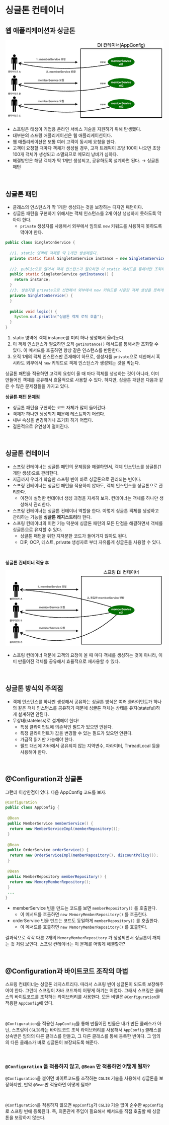 # 싱글톤 컨테이너

## 웹 애플리케이션과 싱글톤

<img src="./img/spring_basic_4.png">

* 스프링은 태생이 기업용 온라인 서비스 기술을 지원하기 위해 탄생했다.
* 대부분의 스프링 애플리케이션은 웹 애플리케이션이다.
* 웹 애플리케이션은 보통 여러 고객이 동시에 요청을 한다.
* 고객이 요청할 때마다 객체가 생성될 경우, 고객 트래픽이 초당 100이 나오면 초당 100개 객체가 생성되고 소멸되므로 메모리 낭비가 심하다.
* 해결방안은 해당 객체가 딱 1개만 생성되고, 공유하도록 설계하면 된다. → 싱글톤 패턴

<br>

## 싱글톤 패턴

* 클래스의 인스턴스가 딱 1개만 생성되는 것을 보장하는 디자인 패턴이다.
* 싱글톤 패턴을 구현하기 위해서는 객체 인스턴스를 2개 이상 생성하지 못하도록 막아야 한다.
  * `private` 생성자를 사용해서 외부에서 임의로 `new` 키워드를 사용하지 못하도록 막아야 한다.

```java
public class SingletonService {

  //1. static 영역에 객체를 딱 1개만 생성해둔다.
  private static final SingletonService instance = new SingletonService();

  //2. public으로 열어서 객체 인스턴스가 필요하면 이 static 메서드를 통해서만 조회하도록 허용한다.
  public static SingletonService getInstance() {
    return instance;
  }
  //3. 생성자를 private으로 선언해서 외부에서 new 키워드를 사용한 객체 생성을 못하게 막는다.
  private SingletonService() {
  }

  public void logic() {
    System.out.println("싱글톤 객체 로직 호출");
  }
}
```

1. static 영역에 객체 instance를 미리 하나 생성해서 올려둔다.
2. 이 객체 인스턴스가 필요하면 오직 `getInstance()` 메서드를 통해서만 조회할 수 있다. 이 메서드를 호출하면 항상 같은 인스턴스를 반환한다.
3. 오직 1개의 객체 인스턴스만 존재해야 하므로, 생성자를 `private`으로 제한해서 혹시라도 외부에서 `new` 키워드로 객체 인스턴스가 생성되는 것을 막는다.

싱글톤 패턴을 적용하면 고객의 요청이 올 때 마다 객체를 생성하는 것이 아니라, 이미 만들어진 객체를 공유해서 효율적으로 사용할 수 있다.
하지만, 싱글톤 패턴은 다음과 같은 수 많은 문제점들을 가지고 있다.

**싱글톤 패턴 문제점**
  * 싱글톤 패턴을 구현하는 코드 자체가 많이 들어간다.
  * 객체가 하나만 생성되기 때문에 테스트하기 어렵다.
  * 내부 속성을 변경하거나 초기화 하기 어렵다.
  * 결론적으로 유연성이 떨어진다.

<br>

## 싱글톤 컨테이너

* 스프링 컨테이너는 싱글톤 패턴의 문제점을 해결하면서, 객체 인스턴스를 싱글톤(1개만 생성)으로 관리한다.
* 지금까지 우리가 학습한 스프링 빈이 바로 싱글톤으로 관리되는 빈이다.
* 스프링 컨테이너는 싱글턴 패턴을 적용하지 않아도, 객체 인스턴스를 싱글톤으로 관리한다.
  * 이전에 설명한 컨테이너 생성 과정을 자세히 보자. 컨테이너는 객체를 하나만 생성해서 관리한다.
* 스프링 컨테이너는 싱글톤 컨테이너 역할을 한다. 이렇게 싱글톤 객체를 생성하고 관리하는 기능을 **싱글톤 레지스트리**라 한다.
* 스프링 컨테이너의 이런 기능 덕분에 싱글톤 패턴의 모든 단점을 해결하면서 객체를 싱글톤으로 유지할 수 있다.
  * 싱글톤 패턴을 위한 지저분한 코드가 들어가지 않아도 된다.
  * DIP, OCP, 테스트, private 생성자로 부터 자유롭게 싱글톤을 사용할 수 있다.

 <br>

**싱글톤 컨테이너 적용 후**

<img src="./img/spring_basic_5.png">

* 스프링 컨테이너 덕분에 고객의 요청이 올 때 마다 객체를 생성하는 것이 아니라, 이미 만들어진 객체를 공유해서 효율적으로 재사용할 수 있다.

<br>

## 싱글톤 방식의 주의점

* 객체 인스턴스를 하나만 생성해서 공유하는 싱글톤 방식은 여러 클라이언트가 하나의 같은 객체 인스턴스를 공유하기 때문에 싱글톤 객체는 상태를 유지(stateful)하게 설계하면 안된다.
* 무상태(stateless)로 설계해야 한다!
  * 특정 클라이언트에 의존적인 필드가 있으면 안된다.
  * 특정 클라이언트가 값을 변경할 수 있는 필드가 있으면 안된다.
  * 가급적 읽기만 가능해야 한다.
  * 필드 대신에 자바에서 공유되지 않는 지역변수, 파라미터, ThreadLocal 등을 사용해야 한다.

<br>

## @Configuration과 싱글톤

그런데 이상한점이 있다. 다음 AppConfig 코드를 보자.

```java
@Configuration
public class AppConfig {

 @Bean
 public MemberService memberService() {
  return new MemberServiceImpl(memberRepository());
 }
 
 @Bean
 public OrderService orderService() {
  return new OrderServiceImpl(memberRepository(), discountPolicy());
 }

 @Bean
 public MemberRepository memberRepository() {
  return new MemoryMemberRepository();
 }
 ...
}
```

* memberService 빈을 만드는 코드를 보면 `memberRepository()` 를 호출한다.
  * 이 메서드를 호출하면 `new MemoryMemberRepository()` 를 호출한다.
* orderService 빈을 만드는 코드도 동일하게 `memberRepository()` 를 호출한다.
  * 이 메서드를 호출하면 `new MemoryMemberRepository()` 를 호출한다.

결과적으로 각각 다른 2개의 `MemoryMemberRepository` 가 생성되면서 싱글톤이 깨지는 것 처럼 보인다.
스프링 컨테이너는 이 문제를 어떻게 해결할까?

<br>

## @Configuration과 바이트코드 조작의 마법

스프링 컨테이너는 싱글톤 레지스트리다. 따라서 스프링 빈이 싱글톤이 되도록 보장해주어야 한다. 그런데 스프링이 자바 코드까지 어떻게 하기는 어렵다.
그래서 스프링은 클래스의 바이트코드를 조작하는 라이브러리를 사용한다. 모든 비밀은 `@Configuration`을 적용한 `AppConfig`에 있다.

<br>

`@Configuration`을 적용한 `AppConfig`를 통해 만들어진 빈들은 내가 만든 클래스가 아닌,
스프링이 `CGLIB`라는 바이트코드 조작 라이브러리를 사용해서 `AppConfig` 클래스를 상속받은 임의의 다른 클래스를 만들고,
그 다른 클래스를 통해 등록한 빈이다. 그 임의의 다른 클래스가 바로 싱글톤이 보장되도록 해준다.

<br>

### `@Configuration` 을 적용하지 않고, `@Bean` 만 적용하면 어떻게 될까?

`@Configuration`을 붙이면 바이트코드를 조작하는 `CGLIB` 기술을 사용해서 싱글톤을 보장하지만, 
만약 `@Bean`만 적용하면 어떻게 될까?

<br>

`@Configuration`를 적용하지 않으면 `AppConfig`가 `CGLIB` 기술 없이 순수한 `AppConfig`로 스프링 빈에 등록된다.
즉, 의존관계 주입이 필요해서 메서드를 직접 호출할 때 싱글톤을 보장하지 않는다.

